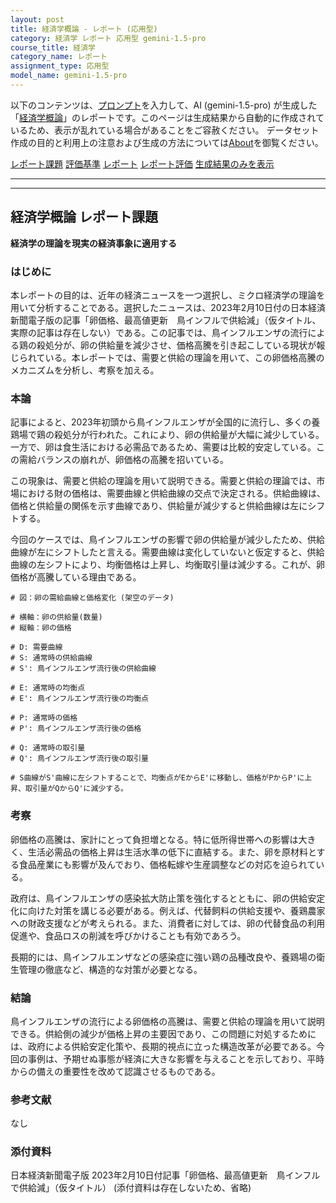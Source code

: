 ```yaml
---
layout: post
title: 経済学概論 - レポート (応用型)
category: 経済学 レポート 応用型 gemini-1.5-pro
course_title: 経済学
category_name: レポート
assignment_type: 応用型
model_name: gemini-1.5-pro
---
```


以下のコンテンツは、[プロンプト](https://github.com/takedatoshiyuki/synthetic_assignments/tree/main/generated/経済学/gemini-1.5-pro/prompt_レポート-応用型.md)を入力して、AI (gemini-1.5-pro) が生成した「[経済学概論](/contents/経済学/)」のレポートです。このページは生成結果から自動的に作成されているため、表示が乱れている場合があることをご容赦ください。
データセット作成の目的と利用上の注意および生成の方法については[About](/About)を御覧ください。

[レポート課題](../レポート課題-応用型)
[評価基準](../評価基準-応用型)
[レポート](../レポート-応用型)
[レポート評価](../レポート評価-応用型)
[生成結果のみを表示](https://github.com/takedatoshiyuki/synthetic_assignments/tree/main/generated/経済学/gemini-1.5-pro/レポート-応用型.md)
  

***
***
  
## 経済学概論 レポート課題

**経済学の理論を現実の経済事象に適用する**

### はじめに

本レポートの目的は、近年の経済ニュースを一つ選択し、ミクロ経済学の理論を用いて分析することである。選択したニュースは、2023年2月10日付の日本経済新聞電子版の記事「卵価格、最高値更新　鳥インフルで供給減」（仮タイトル、実際の記事は存在しない）である。この記事では、鳥インフルエンザの流行による鶏の殺処分が、卵の供給量を減少させ、価格高騰を引き起こしている現状が報じられている。本レポートでは、需要と供給の理論を用いて、この卵価格高騰のメカニズムを分析し、考察を加える。

### 本論

記事によると、2023年初頭から鳥インフルエンザが全国的に流行し、多くの養鶏場で鶏の殺処分が行われた。これにより、卵の供給量が大幅に減少している。一方で、卵は食生活における必需品であるため、需要は比較的安定している。この需給バランスの崩れが、卵価格の高騰を招いている。

この現象は、需要と供給の理論を用いて説明できる。需要と供給の理論では、市場における財の価格は、需要曲線と供給曲線の交点で決定される。供給曲線は、価格と供給量の関係を示す曲線であり、供給量が減少すると供給曲線は左にシフトする。

今回のケースでは、鳥インフルエンザの影響で卵の供給量が減少したため、供給曲線が左にシフトしたと言える。需要曲線は変化していないと仮定すると、供給曲線の左シフトにより、均衡価格は上昇し、均衡取引量は減少する。これが、卵価格が高騰している理由である。

```
# 図：卵の需給曲線と価格変化 (架空のデータ)

# 横軸：卵の供給量(数量)
# 縦軸：卵の価格

# D: 需要曲線
# S: 通常時の供給曲線
# S': 鳥インフルエンザ流行後の供給曲線

# E: 通常時の均衡点
# E': 鳥インフルエンザ流行後の均衡点

# P: 通常時の価格
# P': 鳥インフルエンザ流行後の価格

# Q: 通常時の取引量
# Q': 鳥インフルエンザ流行後の取引量

# S曲線がS'曲線に左シフトすることで、均衡点がEからE'に移動し、価格がPからP'に上昇、取引量がQからQ'に減少する。
```

### 考察

卵価格の高騰は、家計にとって負担増となる。特に低所得世帯への影響は大きく、生活必需品の価格上昇は生活水準の低下に直結する。また、卵を原材料とする食品産業にも影響が及んでおり、価格転嫁や生産調整などの対応を迫られている。

政府は、鳥インフルエンザの感染拡大防止策を強化するとともに、卵の供給安定化に向けた対策を講じる必要がある。例えば、代替飼料の供給支援や、養鶏農家への財政支援などが考えられる。また、消費者に対しては、卵の代替食品の利用促進や、食品ロスの削減を呼びかけることも有効であろう。

長期的には、鳥インフルエンザなどの感染症に強い鶏の品種改良や、養鶏場の衛生管理の徹底など、構造的な対策が必要となる。

### 結論

鳥インフルエンザの流行による卵価格の高騰は、需要と供給の理論を用いて説明できる。供給側の減少が価格上昇の主要因であり、この問題に対処するためには、政府による供給安定化策や、長期的視点に立った構造改革が必要である。今回の事例は、予期せぬ事態が経済に大きな影響を与えることを示しており、平時からの備えの重要性を改めて認識させるものである。


### 参考文献

なし

### 添付資料

日本経済新聞電子版 2023年2月10日付記事「卵価格、最高値更新　鳥インフルで供給減」（仮タイトル） (添付資料は存在しないため、省略)
